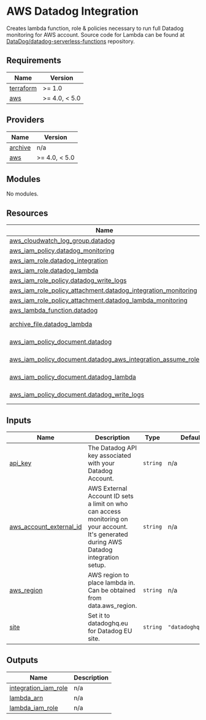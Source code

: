 # AWS Datadog Integration
Creates lambda function, role & policies necessary to run full Datadog monitoring for AWS account.
Source code for Lambda can be found at [DataDog/datadog-serverless-functions](https://github.com/DataDog/datadog-serverless-functions/tree/master/aws/logs_monitoring) repository.

## Requirements

| Name | Version |
|------|---------|
| <a name="requirement_terraform"></a> [terraform](#requirement\_terraform) | >= 1.0 |
| <a name="requirement_aws"></a> [aws](#requirement\_aws) | >= 4.0, < 5.0 |

## Providers

| Name | Version |
|------|---------|
| <a name="provider_archive"></a> [archive](#provider\_archive) | n/a |
| <a name="provider_aws"></a> [aws](#provider\_aws) | >= 4.0, < 5.0 |

## Modules

No modules.

## Resources

| Name | Type |
|------|------|
| [aws_cloudwatch_log_group.datadog](https://registry.terraform.io/providers/hashicorp/aws/latest/docs/resources/cloudwatch_log_group) | resource |
| [aws_iam_policy.datadog_monitoring](https://registry.terraform.io/providers/hashicorp/aws/latest/docs/resources/iam_policy) | resource |
| [aws_iam_role.datadog_integration](https://registry.terraform.io/providers/hashicorp/aws/latest/docs/resources/iam_role) | resource |
| [aws_iam_role.datadog_lambda](https://registry.terraform.io/providers/hashicorp/aws/latest/docs/resources/iam_role) | resource |
| [aws_iam_role_policy.datadog_write_logs](https://registry.terraform.io/providers/hashicorp/aws/latest/docs/resources/iam_role_policy) | resource |
| [aws_iam_role_policy_attachment.datadog_integration_monitoring](https://registry.terraform.io/providers/hashicorp/aws/latest/docs/resources/iam_role_policy_attachment) | resource |
| [aws_iam_role_policy_attachment.datadog_lambda_monitoring](https://registry.terraform.io/providers/hashicorp/aws/latest/docs/resources/iam_role_policy_attachment) | resource |
| [aws_lambda_function.datadog](https://registry.terraform.io/providers/hashicorp/aws/latest/docs/resources/lambda_function) | resource |
| [archive_file.datadog_lambda](https://registry.terraform.io/providers/hashicorp/archive/latest/docs/data-sources/file) | data source |
| [aws_iam_policy_document.datadog](https://registry.terraform.io/providers/hashicorp/aws/latest/docs/data-sources/iam_policy_document) | data source |
| [aws_iam_policy_document.datadog_aws_integration_assume_role](https://registry.terraform.io/providers/hashicorp/aws/latest/docs/data-sources/iam_policy_document) | data source |
| [aws_iam_policy_document.datadog_lambda](https://registry.terraform.io/providers/hashicorp/aws/latest/docs/data-sources/iam_policy_document) | data source |
| [aws_iam_policy_document.datadog_write_logs](https://registry.terraform.io/providers/hashicorp/aws/latest/docs/data-sources/iam_policy_document) | data source |

## Inputs

| Name | Description | Type | Default | Required |
|------|-------------|------|---------|:--------:|
| <a name="input_api_key"></a> [api\_key](#input\_api\_key) | The Datadog API key associated with your Datadog Account. | `string` | n/a | yes |
| <a name="input_aws_account_external_id"></a> [aws\_account\_external\_id](#input\_aws\_account\_external\_id) | AWS External Account ID sets a limit on who can access monitoring on your account. It's generated during AWS Datadog integration setup. | `string` | n/a | yes |
| <a name="input_aws_region"></a> [aws\_region](#input\_aws\_region) | AWS region to place lambda in. Can be obtained from data.aws\_region. | `string` | n/a | yes |
| <a name="input_site"></a> [site](#input\_site) | Set it to datadoghq.eu for Datadog EU site. | `string` | `"datadoghq.com"` | no |

## Outputs

| Name | Description |
|------|-------------|
| <a name="output_integration_iam_role"></a> [integration\_iam\_role](#output\_integration\_iam\_role) | n/a |
| <a name="output_lambda_arn"></a> [lambda\_arn](#output\_lambda\_arn) | n/a |
| <a name="output_lambda_iam_role"></a> [lambda\_iam\_role](#output\_lambda\_iam\_role) | n/a |
